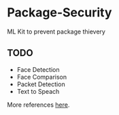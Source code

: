 # Package-Security
 ML Kit to prevent package thievery

## TODO

 - Face Detection
 - Face Comparison
 - Packet Detection
 - Text to Speach
 
More references [here](https://github.com/ageitgey/face_recognition/blob/master/examples/facerec_from_webcam_faster.py).